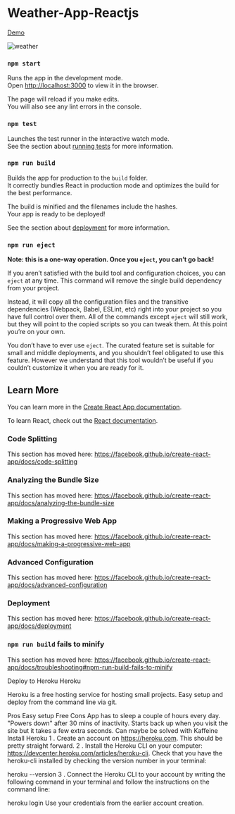 # Weather-App-Reactjs

[Demo](https://weather-app-react-ns.herokuapp.com/)

![weather](https://user-images.githubusercontent.com/44171601/150654146-96b71852-1a44-4be1-a965-211f5aa42e0f.PNG)


### `npm start`

Runs the app in the development mode.<br>
Open [http://localhost:3000](http://localhost:3000) to view it in the browser.

The page will reload if you make edits.<br>
You will also see any lint errors in the console.

### `npm test`

Launches the test runner in the interactive watch mode.<br>
See the section about [running tests](https://facebook.github.io/create-react-app/docs/running-tests) for more information.

### `npm run build`

Builds the app for production to the `build` folder.<br>
It correctly bundles React in production mode and optimizes the build for the best performance.

The build is minified and the filenames include the hashes.<br>
Your app is ready to be deployed!

See the section about [deployment](https://facebook.github.io/create-react-app/docs/deployment) for more information.

### `npm run eject`

**Note: this is a one-way operation. Once you `eject`, you can’t go back!**

If you aren’t satisfied with the build tool and configuration choices, you can `eject` at any time. This command will remove the single build dependency from your project.

Instead, it will copy all the configuration files and the transitive dependencies (Webpack, Babel, ESLint, etc) right into your project so you have full control over them. All of the commands except `eject` will still work, but they will point to the copied scripts so you can tweak them. At this point you’re on your own.

You don’t have to ever use `eject`. The curated feature set is suitable for small and middle deployments, and you shouldn’t feel obligated to use this feature. However we understand that this tool wouldn’t be useful if you couldn’t customize it when you are ready for it.

## Learn More

You can learn more in the [Create React App documentation](https://facebook.github.io/create-react-app/docs/getting-started).

To learn React, check out the [React documentation](https://reactjs.org/).

### Code Splitting

This section has moved here: https://facebook.github.io/create-react-app/docs/code-splitting

### Analyzing the Bundle Size

This section has moved here: https://facebook.github.io/create-react-app/docs/analyzing-the-bundle-size

### Making a Progressive Web App

This section has moved here: https://facebook.github.io/create-react-app/docs/making-a-progressive-web-app

### Advanced Configuration

This section has moved here: https://facebook.github.io/create-react-app/docs/advanced-configuration

### Deployment

This section has moved here: https://facebook.github.io/create-react-app/docs/deployment

### `npm run build` fails to minify

This section has moved here: https://facebook.github.io/create-react-app/docs/troubleshooting#npm-run-build-fails-to-minify


Deploy to Heroku
Heroku

Heroku is a free hosting service for hosting small projects. Easy setup and deploy from the command line via git.

Pros
Easy setup
Free
Cons
App has to sleep a couple of hours every day.
"Powers down" after 30 mins of inactivity. Starts back up when you visit the site but it takes a few extra seconds. Can maybe be solved with Kaffeine
Install Heroku
1 . Create an account on https://heroku.com. This should be pretty straight forward. 2 . Install the Heroku CLI on your computer:
https://devcenter.heroku.com/articles/heroku-cli. Check that you have the heroku-cli installed by checking the version number in your terminal:

heroku --version
3 . Connect the Heroku CLI to your account by writing the following command in your terminal and follow the instructions on the command line:

heroku login
Use your credentials from the earlier account creation.
